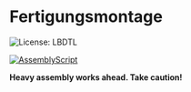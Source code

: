 # Fertigungsmontage

![License: LBDTL](https://img.shields.io/badge/Working_under_the-LBDT_License-pink)

[![AssemblyScript](https://img.shields.io/badge/AssemblyScript-007AAC?logo=assemblyscript&logoColor=fff)](#)

**Heavy assembly works ahead. Take caution!**

